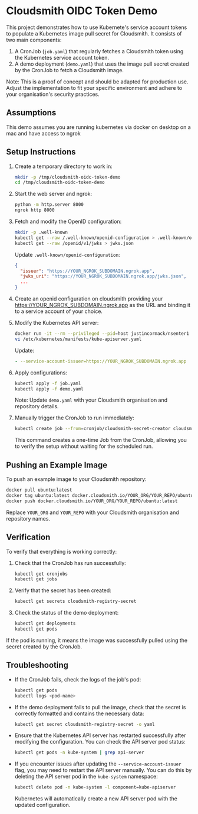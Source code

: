 # Cloudsmith OIDC Token Demo

This project demonstrates how to use Kubernete's service account tokens to populate a Kubernetes image pull secret for Cloudsmith. It consists of two main components:

1. A CronJob (`job.yaml`) that regularly fetches a Cloudsmith token using the Kubernetes service account token.
2. A demo deployment (`demo.yaml`) that uses the image pull secret created by the CronJob to fetch a Cloudsmith image.

Note: This is a proof of concept and should be adapted for production use. Adjust the implementation to fit your specific environment and adhere to your organisation's security practices.

## Assumptions

This demo assumes you are running kubernetes via docker on desktop on a mac and have access to ngrok

## Setup Instructions

1. Create a temporary directory to work in:
   ```bash
   mkdir -p /tmp/cloudsmith-oidc-token-demo
   cd /tmp/cloudsmith-oidc-token-demo
   ```

2. Start the web server and ngrok:
   ```bash
   python -m http.server 8000
   ngrok http 8000
   ```

3. Fetch and modify the OpenID configuration:
   ```bash
   mkdir -p .well-known
   kubectl get --raw /.well-known/openid-configuration > .well-known/openid-configuration
   kubectl get --raw /openid/v1/jwks > jwks.json
   ```
   Update `.well-known/openid-configuration`:
   ```json
   {
     "issuer": "https://YOUR_NGROK_SUBDOMAIN.ngrok.app",
     "jwks_uri": "https://YOUR_NGROK_SUBDOMAIN.ngrok.app/jwks.json",
     ...
   }
   ```

4. Create an openid configuration on cloudsmith providing your https://YOUR_NGROK_SUBDOMAIN.ngrok.app as the URL and binding it to a service account of your choice.

5. Modify the Kubernetes API server:
   ```bash
   docker run -it --rm --privileged --pid=host justincormack/nsenter1
   vi /etc/kubernetes/manifests/kube-apiserver.yaml
   ```
   Update:
   ```yaml
   - --service-account-issuer=https://YOUR_NGROK_SUBDOMAIN.ngrok.app
   ```

6. Apply configurations:
   ```bash
   kubectl apply -f job.yaml
   kubectl apply -f demo.yaml
   ```
   Note: Update `demo.yaml` with your Cloudsmith organisation and repository details.

7. Manually trigger the CronJob to run immediately:
   ```bash
   kubectl create job --from=cronjob/cloudsmith-secret-creator cloudsmith-secret-creator-manual
   ```
   This command creates a one-time Job from the CronJob, allowing you to verify the setup without waiting for the scheduled run.

## Pushing an Example Image

To push an example image to your Cloudsmith repository:

```bash
docker pull ubuntu:latest
docker tag ubuntu:latest docker.cloudsmith.io/YOUR_ORG/YOUR_REPO/ubuntu:latest
docker push docker.cloudsmith.io/YOUR_ORG/YOUR_REPO/ubuntu:latest
```

Replace `YOUR_ORG` and `YOUR_REPO` with your Cloudsmith organisation and repository names.

## Verification

To verify that everything is working correctly:

1. Check that the CronJob has run successfully:
   ```bash
   kubectl get cronjobs
   kubectl get jobs
   ```

2. Verify that the secret has been created:
   ```bash
   kubectl get secrets cloudsmith-registry-secret
   ```

3. Check the status of the demo deployment:
   ```bash
   kubectl get deployments
   kubectl get pods
   ```

If the pod is running, it means the image was successfully pulled using the secret created by the CronJob.

## Troubleshooting

- If the CronJob fails, check the logs of the job's pod:
  ```bash
  kubectl get pods
  kubectl logs <pod-name>
  ```

- If the demo deployment fails to pull the image, check that the secret is correctly formatted and contains the necessary data:
  ```bash
  kubectl get secret cloudsmith-registry-secret -o yaml
  ```

- Ensure that the Kubernetes API server has restarted successfully after modifying the configuration. You can check the API server pod status:
  ```bash
  kubectl get pods -n kube-system | grep api-server
  ```

- If you encounter issues after updating the `--service-account-issuer` flag, you may need to restart the API server manually. You can do this by deleting the API server pod in the `kube-system` namespace:
  ```bash
  kubectl delete pod -n kube-system -l component=kube-apiserver
  ```
  Kubernetes will automatically create a new API server pod with the updated configuration.
